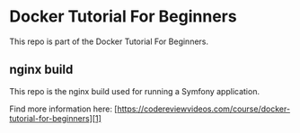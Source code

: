 # Docker Tutorial For Beginners

This repo is part of the Docker Tutorial For Beginners.

## nginx build

This repo is the nginx build used for running a Symfony application.

Find more information here: [https://codereviewvideos.com/course/docker-tutorial-for-beginners][1]


[1]: https://codereviewvideos.com/course/docker-tutorial-for-beginners